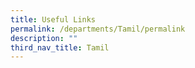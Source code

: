 ```yaml
---
title: Useful Links
permalink: /departments/Tamil/permalink
description: ""
third_nav_title: Tamil
---
```

